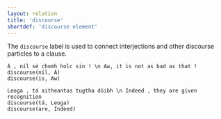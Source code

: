 ```yaml
---
layout: relation
title: 'discourse'
shortdef: 'discourse element'
---
```


The `discourse` label is used to connect interjections and other discourse particles to a clause.

~~~ sdparse
Á , níl sé chomh holc sin ! \n Aw, it is not as bad as that !
discourse(níl, Á)
discourse(is, Aw)
~~~

~~~ sdparse
Leoga , tá aitheantas tugtha dóibh \n Indeed , they are given recognition
discourse(tá, Leoga)
discourse(are, Indeed)
~~~


